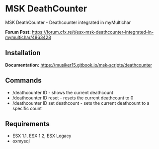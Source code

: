 # MSK DeathCounter
MSK DeathCounter - Deathcounter integrated in myMultichar

**Forum Post:** https://forum.cfx.re/t/esx-msk-deathcounter-integrated-in-mymultichar/4863428

## Installation
**Documentation:** https://musiker15.gitbook.io/msk-scripts/deathcounter

## Commands
* /deathcounter ID - shows the current deathcount
* /deathcounter ID reset - resets the current deathcount to 0
* /deathcounter ID set deathcount - sets the current deathcount to a specific count

## Requirements
* ESX 1.1, ESX 1.2, ESX Legacy
* oxmysql